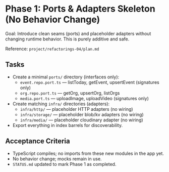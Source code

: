# Phase 1: Ports & Adapters Skeleton (No Behavior Change)

Goal: Introduce clean seams (ports) and placeholder adapters without changing runtime behavior. This is purely additive and safe.

Reference: `project/refactorings-04/plan.md`

## Tasks
- Create a minimal `ports/` directory (interfaces only):
  - `event.repo.port.ts` — listToday, getEvent, upsertEvent (signatures only)
  - `org.repo.port.ts` — getOrg, upsertOrg, listOrgs
  - `media.port.ts` — uploadImage, uploadVideo (signatures only)
- Create matching `infra/` directories (adapters):
  - `infra/http/` — placeholder HTTP adapters (no wiring)
  - `infra/storage/` — placeholder blob/kv adapters (no wiring)
  - `infra/media/` — placeholder cloudinary adapter (no wiring)
- Export everything in index barrels for discoverability.

## Acceptance Criteria
- TypeScript compiles; no imports from these new modules in the app yet.
- No behavior change; mocks remain in use.
- `STATUS.md` updated to mark Phase 1 as completed.
